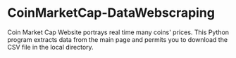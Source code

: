 # CoinMarketCap-DataWebscraping
Coin Market Cap Website portrays real time many coins' prices. This Python program extracts data from the main page and permits you to download the CSV file in the local directory.
